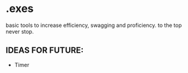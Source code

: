 # .exes

basic tools to increase efficiency, swagging and proficiency. to the top never stop.

## IDEAS FOR FUTURE:
  - Timer
